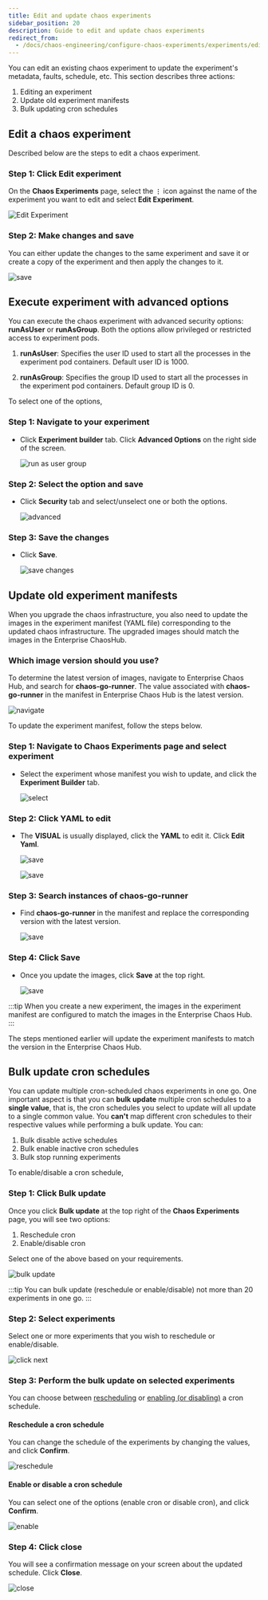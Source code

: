 ```yaml
---
title: Edit and update chaos experiments
sidebar_position: 20
description: Guide to edit and update chaos experiments
redirect_from:
  - /docs/chaos-engineering/configure-chaos-experiments/experiments/edit-chaos-experiment
---
```


You can edit an existing chaos experiment to update the experiment's metadata, faults, schedule, etc. This section describes three actions:
1. Editing an experiment
2. Update old experiment manifests
3. Bulk updating cron schedules

## Edit a chaos experiment

Described below are the steps to edit a chaos experiment.

### Step 1: Click Edit experiment

On the **Chaos Experiments** page, select the **`⋮`** icon against the name of the experiment you want to edit and select **Edit Experiment**.

![Edit Experiment](./static/edit-experiment/edit-experiment.png)

### Step 2: Make changes and save

You can either update the changes to the same experiment and save it or create a copy of the experiment and then apply the changes to it.

![save](./static/edit-experiment/save-after-edit.png)

## Execute experiment with advanced options

You can execute the chaos experiment with advanced security options: **runAsUser** or **runAsGroup**. Both the options allow privileged or restricted access to experiment pods.

1. **runAsUser**: Specifies the user ID used to start all the processes in the experiment pod containers. Default user ID is 1000.

2. **runAsGroup**: Specifies the group ID used to start all the processes in the experiment pod containers. Default group ID is 0.

To select one of the options,

### Step 1: Navigate to your experiment

* Click **Experiment builder** tab. Click **Advanced Options** on the right side of the screen.

  ![run as user group](./static/edit-experiment/advanced-1.png)

### Step 2: Select the option and save

* Click **Security** tab and select/unselect one or both the options.

  ![advanced](./static/edit-experiment/advanced-2.png)

### Step 3: Save the changes

* Click **Save**.

  ![save changes](./static/edit-experiment/save-3.png)

## Update old experiment manifests

When you upgrade the chaos infrastructure, you also need to update the images in the experiment manifest (YAML file) corresponding to the updated chaos infrastructure. The upgraded images should match the images in the Enterprise ChaosHub.

### Which image version should you use?

To determine the latest version of images, navigate to Enterprise Chaos Hub, and search for **chaos-go-runner**. The value associated with **chaos-go-runner** in the manifest in Enterprise Chaos Hub is the latest version.

![navigate](./static/edit-experiment/update-1.png)

To update the experiment manifest, follow the steps below.

### Step 1: Navigate to Chaos Experiments page and select experiment

* Select the experiment whose manifest you wish to update, and click the **Experiment Builder** tab.

  ![select](./static/edit-experiment/exp-builder-2.png)

### Step 2: Click YAML to edit

* The **VISUAL** is usually displayed, click the **YAML** to edit it. Click **Edit Yaml**.

  ![save](./static/edit-experiment/yaml-3.png)

  ![save](./static/edit-experiment/edit-4.png)

### Step 3: Search instances of chaos-go-runner

* Find **chaos-go-runner** in the manifest and replace the corresponding version with the latest version.

  ![save](./static/edit-experiment/find-5.png)

### Step 4: Click Save

* Once you update the images, click **Save** at the top right.

  ![save](./static/edit-experiment/save-6.png)

:::tip
When you create a new experiment, the images in the experiment manifest are configured to match the images in the Enterprise Chaos Hub.
:::

The steps mentioned earlier will update the experiment manifests to match the version in the Enterprise Chaos Hub.

## Bulk update cron schedules

You can update multiple cron-scheduled chaos experiments in one go. One important aspect is that you can **bulk update** multiple cron schedules to a **single value**, that is, the cron schedules you select to update will all update to a single common value. You **can't** map different cron schedules to their respective values while performing a bulk update.
You can:
1. Bulk disable active schedules
2. Bulk enable inactive cron schedules
3. Bulk stop running experiments

To enable/disable a cron schedule,

### Step 1: Click Bulk update

Once you click **Bulk update** at the top right of the **Chaos Experiments** page, you will see two options:
1. Reschedule cron
2. Enable/disable cron

Select one of the above based on your requirements.

![bulk update](./static/edit-experiment/bulk-update.png)

:::tip
You can bulk update (reschedule or enable/disable) not more than 20 experiments in one go.
:::

### Step 2: Select experiments

Select one or more experiments that you wish to reschedule or enable/disable.

![click next](./static/edit-experiment/click-next.png)

### Step 3: Perform the bulk update on selected experiments

You can choose between [rescheduling](#reschedule-a-cron-schedule) or [enabling (or disabling)](#enable-or-disable-a-cron-schedule) a cron schedule.

#### Reschedule a cron schedule

You can change the schedule of the experiments by changing the values, and click **Confirm**.

![reschedule](./static/edit-experiment/reschedule-confirm.png)

#### Enable or disable a cron schedule

You can select one of the options (enable cron or disable cron), and click **Confirm**.

![enable](./static/edit-experiment/enable-or-disable-cron.png)

### Step 4: Click close

You will see a confirmation message on your screen about the updated schedule. Click **Close**.

![close](./static/edit-experiment/close.png)